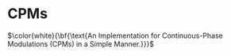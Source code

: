 # CPMs
$\color{white}{\bf{\text{An Implementation for Continuous-Phase Modulations (CPMs) in a Simple Manner.}}}$

